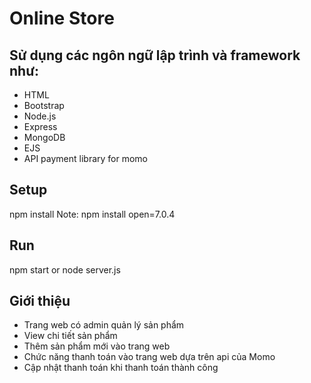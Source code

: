 # Online Store
## Sử dụng các ngôn ngữ lập trình và framework như:
- HTML
- Bootstrap
- Node.js
- Express
- MongoDB
- EJS
- API payment library for momo

## Setup
npm install
Note: npm install open=7.0.4

## Run
npm start or node server.js

## Giới thiệu
- Trang web có admin quản lý sản phẩm
- View chi tiết sản phẩm
- Thêm sản phẩm mới vào trang web
- Chức năng thanh toán vào trang web dựa trên api của Momo
- Cập nhật thanh toán khi thanh toán thành công
